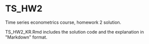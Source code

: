 # TS_HW2
Time series econometrics course, homework 2 solution.

TS_HW2_KR.Rmd includes the solution code and the explanation in "Markdown" format.
